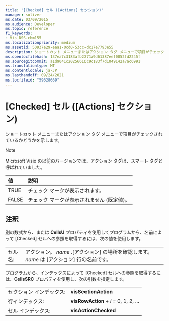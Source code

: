 ```yaml
---
title: '[Checked] セル ([Actions] セクション)'
manager: soliver
ms.date: 03/09/2015
ms.audience: Developer
ms.topic: reference
f1_keywords:
- Vis_DSS.chm155
ms.localizationpriority: medium
ms.assetid: 50937e29-eaa1-0cd0-53cc-dc17e7793e55
description: ショートカット メニューまたはアクション タグ メニューで項目がチェックされているかどうかを示します。
ms.openlocfilehash: 137ea7c3183afb2771a9d61387eef0052fd2245f
ms.sourcegitcommit: a1d9041c20256616c9c183f7d1049142a7ac6991
ms.translationtype: MT
ms.contentlocale: ja-JP
ms.lasthandoff: 09/24/2021
ms.locfileid: "59628669"
---
```

# <a name="checked-cell-actions-section"></a>[Checked] セル ([Actions] セクション)

ショートカット メニューまたはアクション タグ メニューで項目がチェックされているかどうかを示します。
  
> [!NOTE]
> Microsoft Visio の以前のバージョンでは、アクション タグは、スマート タグと呼ばれていました。 
  
|**値**|**説明**|
|:-----|:-----|
|TRUE  <br/> |チェック マークが表示されます。  <br/> |
|FALSE  <br/> |チェック マークが表示されません (既定値)。  <br/> |
   
## <a name="remarks"></a>注釈

別の数式から、または **CellsU** プロパティを使用してプログラムから、名前によって [Checked] セルへの参照を取得するには、次の値を使用します。 
  
|||
|:-----|:-----|
|セル名:  <br/> |アクション。 *name*  .[アクション] の場所を確認します。 *name*  は [アクション] 行の名前です。  <br/> |
   
プログラムから、インデックスによって [Checked] セルへの参照を取得するには、**CellsSRC** プロパティを使用し、次の引数を指定します。 
  
|||
|:-----|:-----|
|セクション インデックス:  <br/> |**visSectionAction** <br/> |
|行インデックス:  <br/> |**visRowAction**  +  *i* *=* 0, 1, 2, ...  <br/> |
|セル インデックス:  <br/> |**visActionChecked** <br/> |
   

